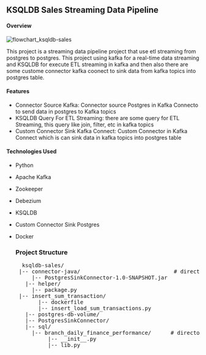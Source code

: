 ## KSQLDB Sales Streaming Data Pipeline 

#### Overview 
![flowchart_ksqldb-sales](https://github.com/user-attachments/assets/364a7b79-b44a-43f9-9db5-e42c9a9e6798)

This project is a streaming data pipeline project that use etl streaming from  postgres to postgres. This project using kafka for a real-time data streaming and KSQLDB for execute ETL streaming in kafka and then also there are some custome connector kafka coonect to sink data from kafka topics into postgres table.


#### Features 
- Connector Source Kafka: Connector source Postgres in Kafka Connecto to send data in postgres to Kafka topics
- KSQLDB Query For ETL Streaming: there are some query for ETL Streaming, this query like join, filter, etc in kafka topics
- Custom Connector Sink Kafka Connect: Custom Connector in Kafka Connect which is can sink data in kafka topics into postgres table

#### Technologies Used 
- Python
- Apache Kafka
- Zookeeper
- Debezium
- KSQLDB
- Custom Connector Sink Postgres
- Docker

  ### Project Structure
  <pre>  ksqldb-sales/
   |-- connector-java/                             # directory configurasi docker clickhouse
       |-- PostgresSinkConnector-1.0-SNAPSHOT.jar             
     |-- helper/    
       |-- package.py
   |-- insert_sum_transaction/   
         |-- dockerfile
         |-- insert_load_sum_transactions.py
     |-- postgres-db-volume/   
     |-- PostgresSinkConnector/  
     |-- sql/  
       |-- branch_daily_finance_performance/      # directory lib function for table branch_daily_finance_performance 
            |-- __init__.py
            |-- lib.py
    
    
    
    
    

  
